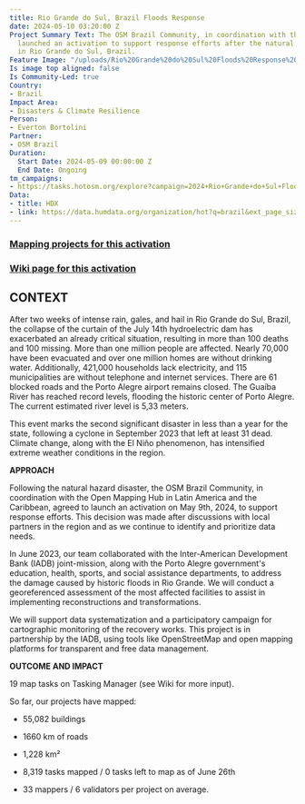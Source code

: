 ```yaml
---
title: Rio Grande do Sul, Brazil Floods Response
date: 2024-05-10 03:20:00 Z
Project Summary Text: The OSM Brazil Community, in coordination with the LAC Hub,
  launched an activation to support response efforts after the natural hazard disaster
  in Rio Grande do Sul, Brazil.
Feature Image: "/uploads/Rio%20Grande%20do%20Sul%20Floods%20Response%20in%20Brazil.jpg"
Is image top aligned: false
Is Community-Led: true
Country:
- Brazil
Impact Area:
- Disasters & Climate Resilience
Person:
- Everton Bortolini
Partner:
- OSM Brazil
Duration:
  Start Date: 2024-05-09 00:00:00 Z
  End Date: Ongoing
tm_campaigns:
- https://tasks.hotosm.org/explore?campaign=2024+Rio+Grande+do+Sul+Floods
Data:
- title: HDX
- link: https://data.humdata.org/organization/hot?q=brazil&ext_page_size=25
---
```


### [Mapping projects for this activation](https://tasks.hotosm.org/explore?campaign=2024\+Rio\+Grande\+do\+Sul\+Floods)

### [Wiki page for this activation](https://wiki.openstreetmap.org/wiki/2024_Rio_Grande_do_Sul_Floods)

## CONTEXT

After two weeks of intense rain, gales, and hail in Rio Grande do Sul, Brazil, the collapse of the curtain of the July 14th hydroelectric dam has exacerbated an already critical situation, resulting in more than 100  deaths and 100 missing. More than one million people are affected. Nearly 70,000 have been evacuated and over one million homes are without drinking water. Additionally, 421,000 households lack electricity, and 115 municipalities are without telephone and internet services. There are 61 blocked roads and the Porto Alegre airport remains closed. The Guaíba River has reached record levels, flooding the historic center of Porto Alegre. The current estimated river level is 5,33 meters.

This event marks the second significant disaster in less than a year for the state, following a cyclone in September 2023 that left at least 31 dead. Climate change, along with the El Niño phenomenon, has intensified extreme weather conditions in the region.

**APPROACH**

Following the natural hazard disaster, the OSM Brazil Community, in coordination with the Open Mapping Hub in Latin America and the Caribbean, agreed to launch an activation on May 9th, 2024, to support response efforts. This decision was made after discussions with local partners in the region and as we continue to identify and prioritize data needs.

In June 2023, our team collaborated with the Inter-American Development Bank (IADB) joint-mission, along with the Porto Alegre government's education, health, sports, and social assistance departments, to address the damage caused by historic floods in Rio Grande. We will conduct a georeferenced assessment of the most affected facilities to assist in implementing reconstructions and transformations.

We will support data systematization and a participatory campaign for cartographic monitoring of the recovery works. This project is in partnership by the IADB, using tools like OpenStreetMap and open mapping platforms for transparent and free data management.

**OUTCOME AND IMPACT**

19 map tasks on Tasking Manager (see Wiki for more input).

So far, our projects have mapped:

* 55,082 buildings

* 1660 km of roads

* 1,228 km²

* 8,319 tasks mapped / 0 tasks left to map as of June 26th

* 33 mappers / 6 validators per project on average.